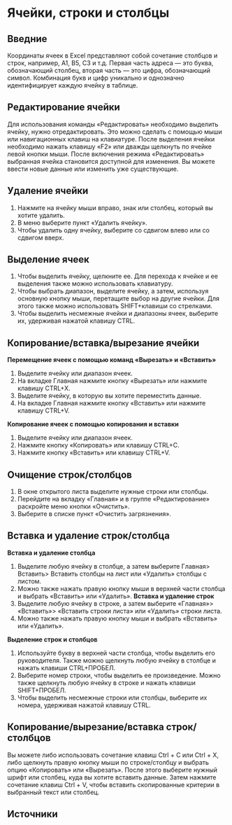 # Ячейки, строки и столбцы
##   Введние
Координаты ячеек в Excel представляют собой сочетание столбцов и строк, 
например, A1, B5, C3 и т.д.
Первая часть адреса — это буква, обозначающий столбец, вторая часть — это цифра, обозначающий символ.
Комбинация букв и цифр уникально и однозначно идентифицирует каждую ячейку в таблице.
## Редактирование ячейки
Для использования команды «Редактировать» необходимо выделить ячейку, нужно отредактировать.
Это можно сделать с помощью мыши или навигационных клавиш на клавиатуре. 
После выделения ячейки необходимо нажать клавишу «F2» или дважды щелкнуть по ячейке левой кнопки мыши.
После включения режима «Редактировать» выбранная ячейка становится доступной для изменения.
Вы можете ввести новые данные или изменить уже существующие.

## Удаление ячейки
1. Нажмите на ячейку мыши вправо, знак или столбец, который вы хотите удалить.
2. В меню выберите пункт «Удалить ячейку».
3. Чтобы удалить одну ячейку, выберите со сдвигом влево или со сдвигом вверх.

## Выделение ячеек
1. Чтобы выделить ячейку, щелкните ее. Для перехода к ячейке и ее выделения также можно использовать клавиатуру.
2. Чтобы выбрать диапазон, выделите ячейку, а затем, используя основную кнопку мыши, перетащите выбор на другие ячейки. 
Для этого также можно использовать SHIFT+клавиши со стрелками.
3. Чтобы выделить несмежные ячейки и диапазоны ячеек, выберите их, удерживая нажатой клавишу CTRL.

## Копирование/вставка/вырезание ячейки
**Перемещение ячеек с помощью команд «Вырезать» и «Вставить»**
1. Выделите ячейку или диапазон ячеек.
2. На вкладке Главная нажмите кнопку «Вырезать» или нажмите клавишу CTRL+X.
3. Выделите ячейку, в которую вы хотите переместить данные.
4. На вкладке Главная нажмите кнопку «Вставить» или нажмите клавишу CTRL+V.

**Копирование ячеек с помощью копирования и вставки**
1. Выделите ячейку или диапазон ячеек.
2. Нажмите кнопку «Копировать» или клавишу CTRL+C.
3. Нажмите кнопку «Вставить» или клавишу CTRL+V.

## Очищение строк/столбцов
1. В окне открытого листа выделите нужные строки или столбцы.
2. Перейдите на вкладку «Главная» и в группе «Редактирование» раскройте меню кнопки «Очистить».
3. Выберите в списке пункт «Очистить загрязнения».

## Вставка и удаление строк/столбца
**Вставка и удаление столбца**
1. Выделите любую ячейку в столбце, а затем выберите Главная> Вставить> Вставить столбцы на лист или «Удалить» столбцы с листом.
2. Можно также нажать правую кнопку мыши в верхней части столбца и выбрать «Вставить» или «Удалить».
**Вставка и удаление строк**
1. Выделите любую ячейку в строке, а затем выберите «Главная»> «Вставить»> «Вставить строки листа» или «Удалить» строки листа.
2. Можно также нажать правую кнопку мыши и выбрать «Вставить» или «Удалить».

**Выделение строк и столбцов**
1. Используйте букву в верхней части столбца, чтобы выделить его руководителя. Также можно щелкнуть любую ячейку в столбце и нажать клавиши CTRL+ПРОБЕЛ.
2. Выберите номер строки, чтобы выделить ее произведение. Можно также щелкнуть любую ячейку в строке и нажать клавиши SHIFT+ПРОБЕЛ.
3. Чтобы выделить несмежные строки или столбцы, выберите их номера, удерживая нажатой клавишу CTRL.

## Копирование/вырезание/вставка строк/столбцов
Вы можете либо использовать сочетание клавиш Ctrl + C или Ctrl + X, 
либо щелкнуть правую кнопку мыши по строке/столбцу и выбрать опцию «Копировать» или «Вырезать».
После этого выберите нужный шрифт или столбец, куда вы хотите вставить данные. 
Затем нажмите сочетание клавиш Ctrl + V, 
чтобы вставить скопированные критерии в выбранный текст или столбец.

## Источники
[Редактирование ячейки – Служба поддержки Майкрософт (microsoft.com)]: https://support.microsoft.com/ru-ru/office/%D1%80%D0%B5%D0%B4%D0%B0%D0%BA%D1%82%D0%B8%D1%80%D0%BE%D0%B2%D0%B0%D0%BD%D0%B8%D0%B5-%D1%81%D0%BE%D0%B4%D0%B5%D1%80%D0%B6%D0%B8%D0%BC%D0%BE%D0%B3%D0%BE-%D1%8F%D1%87%D0%B5%D0%B9%D0%BA%D0%B8-9c8489f6-08c4-4932-a6bc-4de0a8cf86d6
[Очищение строк/столбцов – Справочник функций Excel (excel2010.ru)]: http://excel2010.ru/kak-ochistit-stolbcy-stroki-soderzhimogo.html
[Выделение ячеек – Служба поддержки Майкрософт (microsoft.com)]: https://support.microsoft.com/ru-ru/office/%D0%B2%D1%8B%D0%B4%D0%B5%D0%BB%D0%B5%D0%BD%D0%B8%D0%B5-%D1%81%D0%BE%D0%B4%D0%B5%D1%80%D0%B6%D0%B8%D0%BC%D0%BE%D0%B3%D0%BE-%D1%8F%D1%87%D0%B5%D0%B5%D0%BA-%D0%B2-excel-23f64223-2b6b-453a-8688-248355f10fa9
